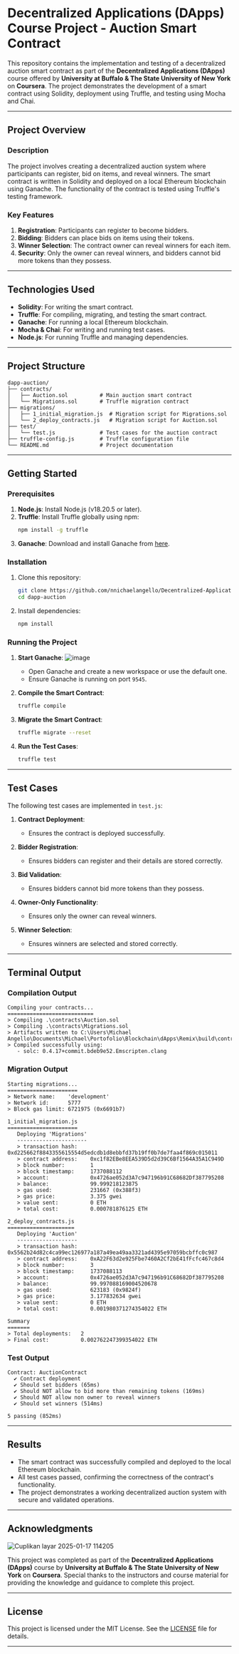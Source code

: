 # Decentralized Applications (DApps) Course Project - Auction Smart Contract

This repository contains the implementation and testing of a decentralized auction smart contract as part of the **Decentralized Applications (DApps)** course offered by **University at Buffalo & The State University of New York** on **Coursera**. The project demonstrates the development of a smart contract using Solidity, deployment using Truffle, and testing using Mocha and Chai.

---

## **Project Overview**

### **Description**
The project involves creating a decentralized auction system where participants can register, bid on items, and reveal winners. The smart contract is written in Solidity and deployed on a local Ethereum blockchain using Ganache. The functionality of the contract is tested using Truffle's testing framework.

### **Key Features**
1. **Registration**: Participants can register to become bidders.
2. **Bidding**: Bidders can place bids on items using their tokens.
3. **Winner Selection**: The contract owner can reveal winners for each item.
4. **Security**: Only the owner can reveal winners, and bidders cannot bid more tokens than they possess.

---

## **Technologies Used**
- **Solidity**: For writing the smart contract.
- **Truffle**: For compiling, migrating, and testing the smart contract.
- **Ganache**: For running a local Ethereum blockchain.
- **Mocha & Chai**: For writing and running test cases.
- **Node.js**: For running Truffle and managing dependencies.

---

## **Project Structure**
```
dapp-auction/
├── contracts/
│   ├── Auction.sol          # Main auction smart contract
│   └── Migrations.sol       # Truffle migration contract
├── migrations/
│   ├── 1_initial_migration.js  # Migration script for Migrations.sol
│   └── 2_deploy_contracts.js   # Migration script for Auction.sol
├── test/
│   └── test.js              # Test cases for the auction contract
├── truffle-config.js        # Truffle configuration file
└── README.md                # Project documentation
```

---

## **Getting Started**

### **Prerequisites**
1. **Node.js**: Install Node.js (v18.20.5 or later).
2. **Truffle**: Install Truffle globally using npm:
   ```bash
   npm install -g truffle
   ```
3. **Ganache**: Download and install Ganache from [here](https://trufflesuite.com/ganache/).

### **Installation**
1. Clone this repository:
   ```bash
   git clone https://github.com/nnichaelangello/Decentralized-Applications-DApps-Course-Project-Auction-Smart-Contract.git
   cd dapp-auction
   ```
2. Install dependencies:
   ```bash
   npm install
   ```

### **Running the Project**
1. **Start Ganache**:
   ![image](https://github.com/user-attachments/assets/43f082b2-9eaf-44d2-a8f8-f7fe783f94c9)

   - Open Ganache and create a new workspace or use the default one.
   - Ensure Ganache is running on port `9545`.

3. **Compile the Smart Contract**:
   ```bash
   truffle compile
   ```

4. **Migrate the Smart Contract**:
   ```bash
   truffle migrate --reset
   ```

5. **Run the Test Cases**:
   ```bash
   truffle test
   ```

---

## **Test Cases**
The following test cases are implemented in `test.js`:

1. **Contract Deployment**:
   - Ensures the contract is deployed successfully.

2. **Bidder Registration**:
   - Ensures bidders can register and their details are stored correctly.

3. **Bid Validation**:
   - Ensures bidders cannot bid more tokens than they possess.

4. **Owner-Only Functionality**:
   - Ensures only the owner can reveal winners.

5. **Winner Selection**:
   - Ensures winners are selected and stored correctly.

---

## **Terminal Output**

### **Compilation Output**
```
Compiling your contracts...
===========================
> Compiling .\contracts\Auction.sol
> Compiling .\contracts\Migrations.sol
> Artifacts written to C:\Users\Michael Angello\Documents\Michael\Portofolio\Blockchain\dApps\Remix\build\contracts
> Compiled successfully using:
   - solc: 0.4.17+commit.bdeb9e52.Emscripten.clang
```

### **Migration Output**
```
Starting migrations...
======================
> Network name:    'development'
> Network id:      5777
> Block gas limit: 6721975 (0x6691b7)

1_initial_migration.js
======================
   Deploying 'Migrations'
   ----------------------
   > transaction hash:    0xd225662f8843355615554d5edcdb1d8ebbfd37b19ff0b7de7faa4f869c015011
   > contract address:    0xc1f82EBe8EEA539D5d2d39C6Bf1564A35A1C949D
   > block number:        1
   > block timestamp:     1737088112
   > account:             0x4726ae052d3A7c947196b91C68682Df387795208
   > balance:             99.999218123875
   > gas used:            231667 (0x388f3)
   > gas price:           3.375 gwei
   > value sent:          0 ETH
   > total cost:          0.000781876125 ETH

2_deploy_contracts.js
=====================
   Deploying 'Auction'
   -------------------
   > transaction hash:    0x5562b24d82c4ca99ec126977a187a49ea49aa3321ad4395e97059bcbffc0c987
   > contract address:    0xA22F63d2e925Fbe7460A2Cf2bE41fFcfc467c8d4
   > block number:        3
   > block timestamp:     1737088113
   > account:             0x4726ae052d3A7c947196b91C68682Df387795208
   > balance:             99.997088169004520678
   > gas used:            623183 (0x9824f)
   > gas price:           3.177832634 gwei
   > value sent:          0 ETH
   > total cost:          0.001980371274354022 ETH

Summary
=======
> Total deployments:   2
> Final cost:          0.002762247399354022 ETH
```

### **Test Output**
```
Contract: AuctionContract
  ✔ Contract deployment
  ✔ Should set bidders (65ms)
  ✔ Should NOT allow to bid more than remaining tokens (169ms)
  ✔ Should NOT allow non owner to reveal winners
  ✔ Should set winners (514ms)

5 passing (852ms)
```

---

## **Results**
- The smart contract was successfully compiled and deployed to the local Ethereum blockchain.
- All test cases passed, confirming the correctness of the contract's functionality.
- The project demonstrates a working decentralized auction system with secure and validated operations.

---

## **Acknowledgments**
![Cuplikan layar 2025-01-17 114205](https://github.com/user-attachments/assets/761261ec-0bce-4efc-b351-6e3cfbc2613e)

This project was completed as part of the **Decentralized Applications (DApps)** course by **University at Buffalo & The State University of New York** on **Coursera**. Special thanks to the instructors and course material for providing the knowledge and guidance to complete this project.

---

## **License**
This project is licensed under the MIT License. See the [LICENSE](LICENSE) file for details.

---
